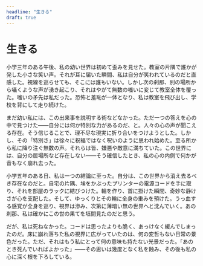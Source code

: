 ```yaml
---
headline: "生きる"
draft: true
---
```


# 生きる

小学三年のある午後、私の幼い世界は初めて歪みを見せた。教室の片隅で誰かが発した小さな笑い声。それが耳に届いた瞬間、私は自分が笑われているのだと直感した。視線を巡らせても、そこには誰もいない。しかし次の刹那、別の場所から囁くような声が湧き起こり、それはやがて無数の嗤いに変じて教室全体を覆った。嗤いの矛先は私だった。恐怖と羞恥が一体となり、私は教室を飛び出し、学校を背にして走り続けた。

まだ幼い私には、この出来事を説明する術などなかった。ただ一つの答えを心の中で見つけた――自分には何か特別な力があるのだ、と。人々の心の声が聞こえる存在。そう信じることで、理不尽な現実に折り合いをつけようとした。しかし、その「特別さ」は徐々に祝福ではなく呪いのように思われ始めた。至る所から私に降り注ぐ無数の声。それらは皆、嫌悪や敵意に満ちていた。この世界には、自分の居場所など存在しない――そう確信したとき、私の心の内側で何かが音もなく崩れ去った。

小学五年のある日、私は一つの結論に至った。自分は、この世界から消え去るべき存在なのだと。自宅の片隅、埃をかぶったプリンターの電源コードを手に取り、それを部屋のラックに結びつけた。輪を作り、首に掛けた瞬間、奇妙な静けさが心を支配した。そして、ゆっくりとその輪に全身の重みを預けた。うっ血する感覚が全身を巡り、視界は滲み、次第に薄暗い無の世界へと沈んでいく。あの刹那、私は確かにこの世の果てを垣間見たのだと思う。

だが、私は死ねなかった。コードは思ったよりも脆く、あっけなく緩んでしまったのだ。床に崩れ落ちた私の視界に広がっていたのは、何の変哲もない日常の景色だった。ただ、それはもう私にとって何の意味も持たない光景だった。「あのとき死んでいればよかった」――その思いは幾度となく私を蝕み、その後も私の心に深く根を下ろしている。
